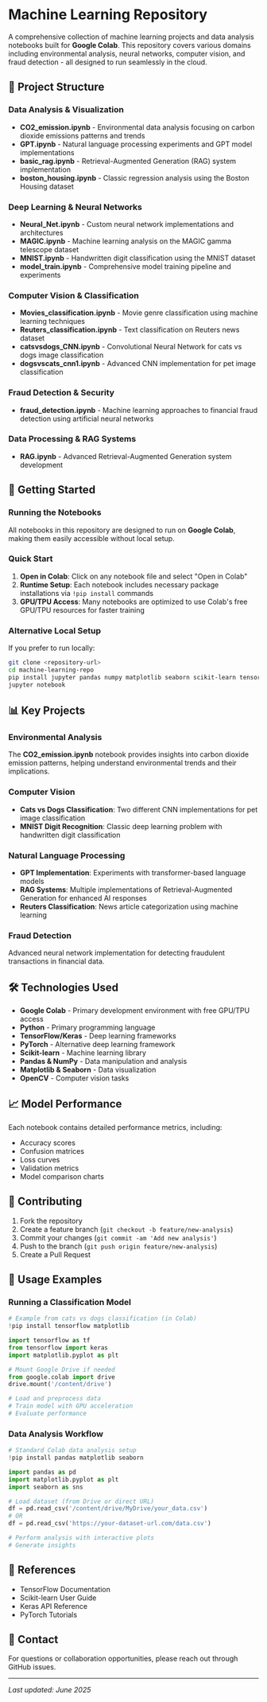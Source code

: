 # Machine Learning Repository

A comprehensive collection of machine learning projects and data analysis notebooks built for **Google Colab**. This repository covers various domains including environmental analysis, neural networks, computer vision, and fraud detection - all designed to run seamlessly in the cloud.

## 📁 Project Structure

### Data Analysis & Visualization
- **CO2_emission.ipynb** - Environmental data analysis focusing on carbon dioxide emissions patterns and trends
- **GPT.ipynb** - Natural language processing experiments and GPT model implementations
- **basic_rag.ipynb** - Retrieval-Augmented Generation (RAG) system implementation
- **boston_housing.ipynb** - Classic regression analysis using the Boston Housing dataset

### Deep Learning & Neural Networks
- **Neural_Net.ipynb** - Custom neural network implementations and architectures
- **MAGIC.ipynb** - Machine learning analysis on the MAGIC gamma telescope dataset
- **MNIST.ipynb** - Handwritten digit classification using the MNIST dataset
- **model_train.ipynb** - Comprehensive model training pipeline and experiments

### Computer Vision & Classification
- **Movies_classification.ipynb** - Movie genre classification using machine learning techniques
- **Reuters_classification.ipynb** - Text classification on Reuters news dataset
- **catsvsdogs_CNN.ipynb** - Convolutional Neural Network for cats vs dogs image classification
- **dogsvscats_cnn1.ipynb** - Advanced CNN implementation for pet image classification

### Fraud Detection & Security
- **fraud_detection.ipynb** - Machine learning approaches to financial fraud detection using artificial neural networks

### Data Processing & RAG Systems
- **RAG.ipynb** - Advanced Retrieval-Augmented Generation system development

## 🚀 Getting Started

### Running the Notebooks
All notebooks in this repository are designed to run on **Google Colab**, making them easily accessible without local setup.

### Quick Start
1. **Open in Colab**: Click on any notebook file and select "Open in Colab" 
2. **Runtime Setup**: Each notebook includes necessary package installations via `!pip install` commands
3. **GPU/TPU Access**: Many notebooks are optimized to use Colab's free GPU/TPU resources for faster training

### Alternative Local Setup
If you prefer to run locally:
```bash
git clone <repository-url>
cd machine-learning-repo
pip install jupyter pandas numpy matplotlib seaborn scikit-learn tensorflow keras torch
jupyter notebook
```

## 📊 Key Projects

### Environmental Analysis
The **CO2_emission.ipynb** notebook provides insights into carbon dioxide emission patterns, helping understand environmental trends and their implications.

### Computer Vision
- **Cats vs Dogs Classification**: Two different CNN implementations for pet image classification
- **MNIST Digit Recognition**: Classic deep learning problem with handwritten digit classification

### Natural Language Processing
- **GPT Implementation**: Experiments with transformer-based language models
- **RAG Systems**: Multiple implementations of Retrieval-Augmented Generation for enhanced AI responses
- **Reuters Classification**: News article categorization using machine learning

### Fraud Detection
Advanced neural network implementation for detecting fraudulent transactions in financial data.

## 🛠️ Technologies Used

- **Google Colab** - Primary development environment with free GPU/TPU access
- **Python** - Primary programming language
- **TensorFlow/Keras** - Deep learning frameworks
- **PyTorch** - Alternative deep learning framework  
- **Scikit-learn** - Machine learning library
- **Pandas & NumPy** - Data manipulation and analysis
- **Matplotlib & Seaborn** - Data visualization
- **OpenCV** - Computer vision tasks

## 📈 Model Performance

Each notebook contains detailed performance metrics, including:
- Accuracy scores
- Confusion matrices
- Loss curves
- Validation metrics
- Model comparison charts

## 🤝 Contributing

1. Fork the repository
2. Create a feature branch (`git checkout -b feature/new-analysis`)
3. Commit your changes (`git commit -am 'Add new analysis'`)
4. Push to the branch (`git push origin feature/new-analysis`)
5. Create a Pull Request

## 📝 Usage Examples

### Running a Classification Model
```python
# Example from cats vs dogs classification (in Colab)
!pip install tensorflow matplotlib

import tensorflow as tf
from tensorflow import keras
import matplotlib.pyplot as plt

# Mount Google Drive if needed
from google.colab import drive
drive.mount('/content/drive')

# Load and preprocess data
# Train model with GPU acceleration
# Evaluate performance
```

### Data Analysis Workflow
```python
# Standard Colab data analysis setup
!pip install pandas matplotlib seaborn

import pandas as pd
import matplotlib.pyplot as plt
import seaborn as sns

# Load dataset (from Drive or direct URL)
df = pd.read_csv('/content/drive/MyDrive/your_data.csv')
# OR
df = pd.read_csv('https://your-dataset-url.com/data.csv')

# Perform analysis with interactive plots
# Generate insights
```


## 🔗 References

- TensorFlow Documentation
- Scikit-learn User Guide
- Keras API Reference
- PyTorch Tutorials

## 📧 Contact

For questions or collaboration opportunities, please reach out through GitHub issues.

---

*Last updated: June 2025*
